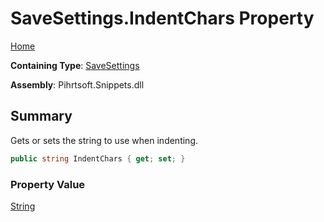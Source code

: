 # SaveSettings\.IndentChars Property

[Home](../../../../README.md)

**Containing Type**: [SaveSettings](../README.md)

**Assembly**: Pihrtsoft\.Snippets\.dll

## Summary

Gets or sets the string to use when indenting\.

```csharp
public string IndentChars { get; set; }
```

### Property Value

[String](https://docs.microsoft.com/en-us/dotnet/api/system.string)

